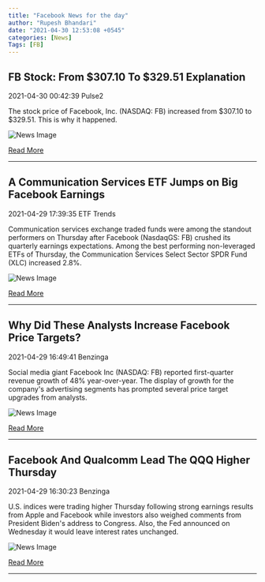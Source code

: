 ```yaml
---
title: "Facebook News for the day"
author: "Rupesh Bhandari"
date: "2021-04-30 12:53:08 +0545"
categories: [News]
Tags: [FB]
---
```


## FB Stock: From $307.10 To $329.51 Explanation

2021-04-30 00:42:39 Pulse2

The stock price of Facebook, Inc. (NASDAQ: FB) increased from $307.10 to $329.51. This is why it happened.

![News Image](https://cdn.snapi.dev/images/v1/j/k/facebook-4-795781.jpg)

[Read More](https://pulse2.com/fb-stock-nasdaq-facebook-from-307-10-to-329-51-explanation/)

---
        
## A Communication Services ETF Jumps on Big Facebook Earnings

2021-04-29 17:39:35 ETF Trends

Communication services exchange traded funds were among the standout performers on Thursday after Facebook (NasdaqGS: FB) crushed its quarterly earnings expectations. Among the best performing non-leveraged ETFs of Thursday, the Communication Services Select Sector SPDR Fund (XLC) increased 2.8%.

![News Image](https://cdn.snapi.dev/images/v1/7/f/200619-facebook-boycottjpgquality90stripall-795092.jpg)

[Read More](https://www.etftrends.com/innovative-etfs-channel/communication-services-etf-jumps-on-facebook-earnings/)

---
        
## Why Did These Analysts Increase Facebook Price Targets?

2021-04-29 16:49:41 Benzinga

Social media giant Facebook Inc (NASDAQ: FB) reported first-quarter revenue growth of 48% year-over-year. The display of growth for the company's advertising segments has prompted several price target upgrades from analysts.

![News Image](https://cdn.snapi.dev/images/v1/e/h/facebook-popular-photos-a-mini-instagramjpgw730-794961.jpg)

[Read More](https://www.benzinga.com/analyst-ratings/analyst-color/21/04/20871778/why-did-these-analysts-increase-facebook-price-targets)

---
        
## Facebook And Qualcomm Lead The QQQ Higher Thursday

2021-04-29 16:30:23 Benzinga

U.S. indices were trading higher Thursday following strong earnings results from Apple and Facebook while investors also weighed comments from President Biden's address to Congress. Also, the Fed announced on Wednesday it would leave interest rates unchanged.

![News Image](https://cdn.snapi.dev/images/v1/u/n/data-internet16-794893.jpg)

[Read More](https://www.benzinga.com/trading-ideas/long-ideas/21/04/20875691/facebook-and-qualcomm-lead-the-qqq-higher-thursday)

---
        